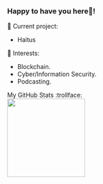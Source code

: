 ### Happy to have you here👋!<br>

🔭 Current project: 
- Haitus


🌱 Interests:
- Blockchain.
- Cyber/Information Security.
- Podcasting.

<!-- 💬 Reach me by email -->

<!--📫 Visit my website: _Temporarily Offline_ <br>-->


My GitHub Stats :trollface:<br>
<img height="180em" src="https://github-readme-stats.vercel.app/api?username=ikigeng&show_icons=true&hide_border=true&&count_private=true&include_all_commits=true&hide_title=true" />
